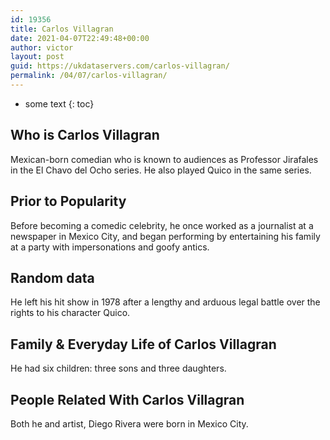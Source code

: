 ```yaml
---
id: 19356
title: Carlos Villagran
date: 2021-04-07T22:49:48+00:00
author: victor
layout: post
guid: https://ukdataservers.com/carlos-villagran/
permalink: /04/07/carlos-villagran/
---
```


* some text
{: toc}


## Who is Carlos Villagran



Mexican-born comedian who is known to audiences as Professor Jirafales in the El Chavo del Ocho series. He also played Quico in the same series.

                
                
                
## Prior to Popularity



Before becoming a comedic celebrity, he once worked as a journalist at a newspaper in Mexico City, and began performing by entertaining his family at a party with impersonations and goofy antics.

                
                
                
## Random data



He left his hit show in 1978 after a lengthy and arduous legal battle over the rights to his character Quico.

                
                
                
## Family & Everyday Life of Carlos Villagran



He had six children: three sons and three daughters.

                
                
                
## People Related With Carlos Villagran



Both he and artist, Diego Rivera were born in Mexico City.

                
              
            
          
          
          